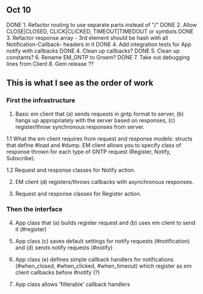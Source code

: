 ## Oct 10

DONE 1. Refactor routing to use separate parts instead of "/"
DONE 2. Allow CLOSE|CLOSED, CLICK|CLICKED, TIMEOUT|TIMEDOUT or symbols
DONE 3. Refactor response array - 3rd element should be hash with all Notification-Callback- headers in it
DONE 4. Add integration tests for App notify with callbacks
DONE 4. Clean up callbacks?
DONE 5. Clean up constants?
6. Rename EM_GNTP to Groem?
DONE 7. Take out debugging lines from Client
8. Gem release ??




## This is what I see as the order of work

### First the infrastructure

1. Basic em client that (a) sends requests in gntp format to server, (b) hangs up appropriately with the server based on responses, (c) register/throw synchronous responses from server.

1.1 What the em client requires from request and response models: structs that define #load and #dump.  EM client allows you to specify class of response thrown for each type of GNTP request (Register, Notify, Subscribe).

1.2 Request and response classes for Notify action.


2. EM client (d) registers/throws callbacks with asynchronous responses.

3. Request and response classes for Register action.


### Then the interface

4. App class that (a) builds register request and (b) uses em client to send it (#register)

5. App class (c) saves default settings for notify requests (#notification) and (d) sends notify requests (#notify)

6. App class (e) defines simple callback handlers for notifications (#when_closed, #when_clicked, #when_timeout) which register as em client callbacks before #notify (?)

7. App class allows 'filterable' callback handlers



